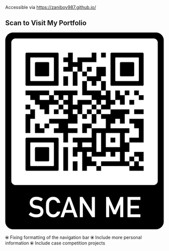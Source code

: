 Accessible via https://zaniboy987.github.io/

## Scan to Visit My Portfolio
![QR Code to Portfolio](QR_Code.png)



<TODO>
⦿ Fixing formatting of the navigation bar
⦿ Include more personal information
⦿ Include case competition projects
